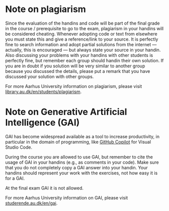 # Note on plagiarism

Since the evaluation of the handins and code will be part of the final grade in the course / prerequisite to go to the exam, plagiarism in your handins will be considered cheating. Whenever adopting code or text from elsewhere you must state this and give a reference/link to your source. It is perfectly fine to search information and adopt partial solutions from the internet — actually, this is encouraged — but always state your source in your handin. Also discussing your problems with your handins with other students is perfectly fine, but remember each group should handin their own solution. If you are in doubt if you solution will be very similar to another group because you discussed the details, please put a remark that you have discussed your solution with other groups.

For more Aarhus University information on plagiarism, please visit [library.au.dk/en/students/plagiarism](http://library.au.dk/en/students/plagiarism).

# Note on Generative Artificial Intelligence (GAI)

GAI has become widespread available as a tool to increase productivity, in particular in the domain of programming, like [GitHub Copilot](https://github.com/features/copilot) for Visual Studio Code.

During the course you are allowed to use GAI, but remember to cite the usage of GAI in your handins (e.g., as comments in your code). Make sure that you do not completely copy a GAI answer into your handin. Your handins should represent your work with the exercises, not how easy it is for a GAI.

At the final exam GAI it is not allowed.

For more Aarhus University information on GAI, please visit [studerende.au.dk/en/gai](https://studerende.au.dk/en/gai).